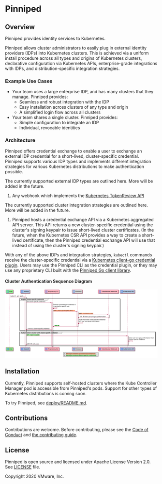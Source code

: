 # Pinniped

## Overview

Pinniped provides identity services to Kubernetes.

Pinniped allows cluster administrators to easily plug in external identity
providers (IDPs) into Kubernetes clusters. This is achieved via a uniform
install procedure across all types and origins of Kubernetes clusters,
declarative configuration via Kubernetes APIs, enterprise-grade integrations
with IDPs, and distribution-specific integration strategies.

### Example Use Cases

* Your team uses a large enterprise IDP, and has many clusters that they
  manage. Pinniped provides:
  * Seamless and robust integration with the IDP
  * Easy installation across clusters of any type and origin
  * A simplified login flow across all clusters
* Your team shares a single cluster. Pinniped provides:
  * Simple configuration to integrate an IDP
  * Individual, revocable identities

### Architecture

Pinniped offers credential exchange to enable a user to exchange an external IDP 
credential for a short-lived, cluster-specific credential. Pinniped supports various
IDP types and implements different integration strategies for various Kubernetes
distributions to make authentication possible.

The currently supported external IDP types are outlined here. More will be added in the future.

1. Any webhook which implements the 
[Kubernetes TokenReview API](https://kubernetes.io/docs/reference/access-authn-authz/authentication/#webhook-token-authentication)

The currently supported cluster integration strategies are outlined here. More
will be added in the future.

1. Pinniped hosts a credential exchange API via a Kubernetes aggregated API server.
This API returns a new cluster-specific credential using the cluster's signing keypair to
issue short-lived cluster certificates. (In the future, when the Kubernetes CSR API
provides a way to create a short-lived certificate, then the Pinniped credential exchange API
will use that instead of using the cluster's signing keypair.)

With any of the above IDPs and integration strategies, `kubectl` commands receive the
cluster-specific credential via a 
[Kubernetes client-go credential plugin](https://kubernetes.io/docs/reference/access-authn-authz/authentication/#client-go-credential-plugins).
Users may use the Pinniped CLI as the credential plugin, or they may use any proprietary CLI
built with the [Pinniped Go client library](generated).

#### Cluster Authentication Sequence Diagram

![implementation](doc/img/pinniped.svg)

## Installation

Currently, Pinniped supports self-hosted clusters where the Kube Controller Manager pod
is accessible from Pinniped's pods.
Support for other types of Kubernetes distributions is coming soon.

To try Pinniped, see [deploy/README.md](deploy/README.md).

## Contributions

Contributions are welcome. Before contributing, please see
the [Code of Conduct](doc/code-of-conduct.md) and 
[the contributing guide](doc/contributing.md).

## License

Pinniped is open source and licensed under Apache License Version 2.0. See [LICENSE](LICENSE) file.

Copyright 2020 VMware, Inc.
